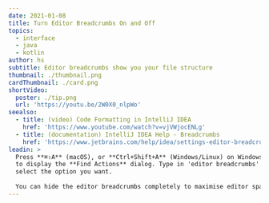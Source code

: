 ```yaml
---
date: 2021-01-08
title: Turn Editor Breadcrumbs On and Off
topics:
  - interface
  - java
  - kotlin
author: hs
subtitle: Editor breadcrumbs show you your file structure
thumbnail: ./thumbnail.png
cardThumbnail: ./card.png
shortVideo:
  poster: ./tip.png
  url: 'https://youtu.be/2W0X0_nlpWo'
seealso:
  - title: (video) Code Formatting in IntelliJ IDEA
    href: 'https://www.youtube.com/watch?v=vjVWjocENLg'
  - title: (documentation) IntelliJ IDEA Help - Breadcrumbs
    href: 'https://www.jetbrains.com/help/idea/settings-editor-breadcrumbs.html'
leadin: >
  Press **⌘⇧A** (macOS), or **Ctrl+Shift+A** (Windows/Linux) on Windows/Linux,
  to display the **Find Actions** dialog. Type in 'editor breadcrumbs' and
  select the option you want. 
   
  You can hide the editor breadcrumbs completely to maximise editor space.
---
```


